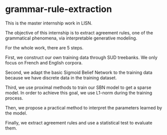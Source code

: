 # grammar-rule-extraction

This is the master internship work in LISN.

The objective of this internship is to extract agreement rules, one of the grammatical phenomena, via interpretable generative modeling.

For the whole work, there are 5 steps.

First, we construct our own training data through SUD treebanks. We only focus on French and English corpora.

Second, we adapt the basic Sigmoid Belief Network to the training data because we have discrete data in the training dataset.

Third, we use proximal methods to train our SBN model to get a sparse model. In order to achieve this goal, we use L1-norm during the training process.

Then, we propose a practical method to interpret the parameters learned by the model. 

Finally, we extract agreement rules and use a statistical test to evaluate them.


